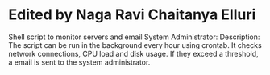 # Edited by Naga Ravi Chaitanya Elluri




Shell script to monitor servers and email System Administrator:
Description: The script can be run in the background every hour using crontab. It checks network connections, CPU load and disk usage. If they exceed a threshold, a email is sent to the system administrator.





